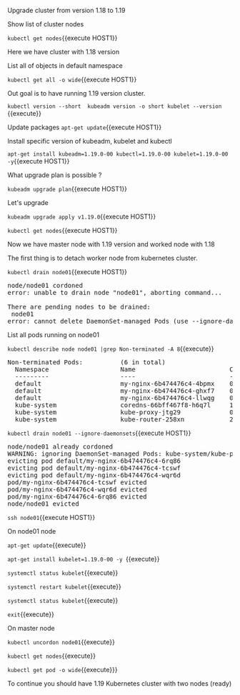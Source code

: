 Upgrade cluster from version 1.18 to 1.19

Show list of cluster nodes

`kubectl get nodes`{{execute HOST1}}

Here we have cluster with 1.18 version

List all of objects in default namespace

`kubectl get all -o wide`{{execute HOST1}}

Out goal is to have running 1.19 version cluster.

`kubectl version --short 
 kubeadm version -o short
 kubelet --version
`{{execute}}

Update packages
`apt-get update`{{execute HOST1}}

Install specific version of  kubeadm, kubelet and kubectl

`apt-get install kubeadm=1.19.0-00 kubectl=1.19.0-00 kubelet=1.19.0-00 -y`{{execute HOST1}}

What upgrade plan is possible ?

`kubeadm upgrade plan`{{execute HOST1}}

Let's upgrade 

`kubeadm upgrade apply v1.19.0`{{execute HOST1}}

`kubectl get nodes`{{execute HOST1}}

Now we have master node with 1.19 version and worked node with 1.18

The first thing is to detach worker node from kubernetes cluster.

`kubectl drain node01`{{execute HOST1}}

<pre>
node/node01 cordoned
error: unable to drain node "node01", aborting command...

There are pending nodes to be drained:
 node01
error: cannot delete DaemonSet-managed Pods (use --ignore-daemonsets to ignore): kube-system/kube-proxy-chm2m, kube-system/kube-router-ssqcq
</pre>

List all pods running on node01

`kubectl describe node node01 |grep Non-terminated -A 8`{{execute}}

<pre>
Non-terminated Pods:          (6 in total)
  Namespace                   Name                         CPU Requests  CPU Limits  Memory Requests  Memory Limits  AGE
  ---------                   ----                         ------------  ----------  ---------------  -------------  ---
  default                     my-nginx-6b474476c4-4bpmx    0 (0%)        0 (0%)      0 (0%)           0 (0%)         4m36s
  default                     my-nginx-6b474476c4-ghxf7    0 (0%)        0 (0%)      0 (0%)           0 (0%)         4m36s
  default                     my-nginx-6b474476c4-llwqg    0 (0%)        0 (0%)      0 (0%)           0 (0%)         4m36s
  kube-system                 coredns-66bff467f8-h6q7l     100m (5%)     0 (0%)      70Mi (1%)        170Mi (4%)     6m58s
  kube-system                 kube-proxy-jtg29             0 (0%)        0 (0%)      0 (0%)           0 (0%)         5m14s
  kube-system                 kube-router-258xn            250m (12%)    0 (0%)      250Mi (6%)       0 (0%)         4m40s
</pre>

`kubectl drain node01 --ignore-daemonsets`{{execute HOST1}}

<pre>
node/node01 already cordoned
WARNING: ignoring DaemonSet-managed Pods: kube-system/kube-proxy-pz94c, kube-system/kube-router-brhfw
evicting pod default/my-nginx-6b474476c4-6rq86
evicting pod default/my-nginx-6b474476c4-tcswf
evicting pod default/my-nginx-6b474476c4-wqr6d
pod/my-nginx-6b474476c4-tcswf evicted
pod/my-nginx-6b474476c4-wqr6d evicted
pod/my-nginx-6b474476c4-6rq86 evicted
node/node01 evicted
</pre>

`ssh node01`{{execute HOST1}}

On node01 node

`apt-get update`{{execute}}

`apt-get install kubelet=1.19.0-00 -y `{{execute}}

`systemctl status kubelet`{{execute}}

`systemctl restart kubelet`{{execute}}


`systemctl status kubelet`{{execute}}

`exit`{{execute}}


On master node

`kubectl uncordon node01`{{execute}}

`kubectl get nodes`{{execute}}

`kubectl get pod -o wide`{{execute}}} 


To continue you should have 1.19 Kubernetes cluster with two nodes (ready)
